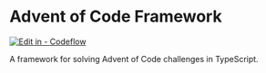 # Advent of Code Framework
[![Edit in - Codeflow](https://img.shields.io/badge/Edit_in-Codeflow-1269D3?logo=stackblitz)](https://stackblitz.com/~/github.com/BenjaminDerProgrammierer/advent-of-code-fw)

A framework for solving Advent of Code challenges in TypeScript.